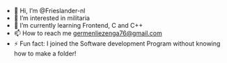 - 👋 Hi, I’m @Frieslander-nl
- 👀 I’m interested in militaria
- 🌱 I’m currently learning Frontend, C and C++
- 📫 How to reach me germenliezenga76@gmail.com
- ⚡ Fun fact: I joined the Software development Program without knowing how to make a folder!

<!---
Frieslander-nl/Frieslander-nl is a ✨ special ✨ repository because its `README.md` (this file) appears on your GitHub profile.
You can click the Preview link to take a look at your changes.
--->
